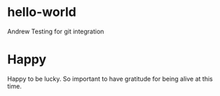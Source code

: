 # hello-world
Andrew Testing for git integration
# Happy
Happy to be lucky. So important to have gratitude for being alive at this time.
